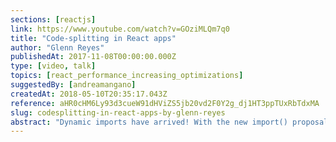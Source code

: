 ```yaml
---
sections: [reactjs]
link: https://www.youtube.com/watch?v=GOziMLQm7q0
title: "Code-splitting in React apps"
author: "Glenn Reyes"
publishedAt: 2017-11-08T00:00:00.000Z
type: [video, talk]
topics: [react_performance_increasing_optimizations]
suggestedBy: [andreamangano]
createdAt: 2018-05-10T20:35:17.043Z
reference: aHR0cHM6Ly93d3cueW91dHViZS5jb20vd2F0Y2g_dj1HT3ppTUxRbTdxMA
slug: codesplitting-in-react-apps-by-glenn-reyes
abstract: "Dynamic imports have arrived! With the new import() proposal we have got a convenient capability to load React components whenever rendered. Our mission now is to build faster web apps and deliver as less code as needed. But how?"
---
```

